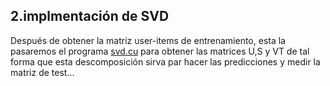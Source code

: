 
## 2.implmentación de SVD
Después de obtener la matriz user-items de entrenamiento, esta la pasaremos el programa [svd.cu]() para obtener las matrices U,S y VT  de tal forma que esta descomposición sirva par hacer las predicciones y medir la matriz de test...
 
